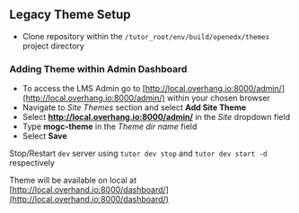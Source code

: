 ## Legacy Theme Setup
- Clone repository within the `/tutor_root/env/build/openedx/themes` project directory

### Adding Theme within Admin Dashboard
- To access the LMS Admin go to [http://local.overhang.io:8000/admin/](http://local.overhang.io:8000/admin/) within your chosen browser
- Navigate to *Site Themes* section and select **Add Site Theme**
- Select **http://local.overhang.io:8000/admin/** in the *Site* dropdown field
- Type **mogc-theme** in the *Theme dir name* field
- Select **Save**

Stop/Restart `dev` server using `tutor dev stop` and `tutor dev start -d` respectively

Theme will be available on local at [http://local.overhand.io:8000/dashboard/](http://local.overhand.io:8000/dashboard/)
